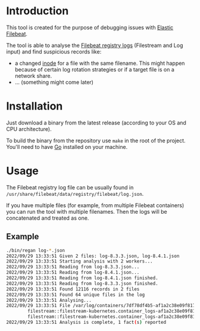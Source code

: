 # Introduction

This tool is created for the purpose of debugging issues with [Elastic Filebeat](https://www.elastic.co/beats/filebeat).

The tool is able to analyse the [Filebeat registry logs](https://www.elastic.co/guide/en/beats/filebeat/current/how-filebeat-works.html#_how_does_filebeat_keep_the_state_of_files) (Filestream and Log input) and find suspicious records like:

* a changed [inode](https://en.wikipedia.org/wiki/Inode) for a file with the same filename. This might happen because of certain log rotation strategies or if a target file is on a network share.
* ... (something might come later)

# Installation

Just download a binary from the latest release (according to your OS and CPU architecture).

To build the binary from the repository use `make` in the root of the project. You'll need to have [Go](https://go.dev/learn/) installed on your machine.

# Usage

The Filebeat registry log file can be usually found in `/usr/share/filebeat/data/registry/filebeat/log.json`.

If you have multiple files (for example, from multiple Filebeat containers) you can run the tool with multiple filenames. Then the logs will be concatenated and treated as one.

## Example

```sh
./bin/regan log-*.json
2022/09/29 13:33:51 Given 2 files: log-8.3.3.json, log-8.4.1.json
2022/09/29 13:33:51 Starting analysis with 2 workers...
2022/09/29 13:33:51 Reading from log-8.3.3.json...
2022/09/29 13:33:51 Reading from log-8.4.1.json...
2022/09/29 13:33:51 Reading from log-8.4.1.json finished.
2022/09/29 13:33:51 Reading from log-8.3.3.json finished.
2022/09/29 13:33:51 Found 12116 records in 2 files
2022/09/29 13:33:51 Found 64 unique files in the log
2022/09/29 13:33:51 Analysing...
2022/09/29 13:33:51 File /var/log/containers/7df78df4b5-af1a2c38e09f817c665e58bb1bcc4fa6330ff9496fb83fdb1d56e976162f73f7.log has multiple keys in the registry:
        filestream::filestream-kubernetes.container_logs-af1a2c38e09f817c665e58bb1bcc4fa6330ff9496fb83fdb1d56e976162f73f7::native::247584613-64768
        filestream::filestream-kubernetes.container_logs-af1a2c38e09f817c665e58bb1bcc4fa6330ff9496fb83fdb1d56e976162f73f7::native::247548407-64768
2022/09/29 13:33:51 Analysis is complete, 1 fact(s) reported
```
